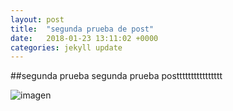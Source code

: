 ```yaml
---
layout: post
title:  "segunda prueba de post"
date:   2018-01-23 13:11:02 +0000
categories: jekyll update
---
```

##segunda prueba
segunda prueba postttttttttttttttt

![imagen](/http://127.0.0.1:4000/jekyll/update/2018/01/23/segundaprueba.html/d.jpg)
